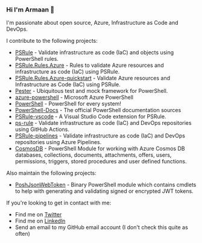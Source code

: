 ### Hi I'm Armaan 👋

I'm passionate about open source, Azure, Infrastructure as Code and DevOps.

I contribute to the following projects:

- [PSRule] - Validate infrastructure as code (IaC) and objects using PowerShell rules.
- [PSRule.Rules.Azure] - Rules to validate Azure resources and infrastructure as code (IaC) using PSRule.
- [PSRule.Rules.Azure-quickstart] - Validate Azure resources and Infrastructure as Code (IaC) using PSRule.
- [Pester] - Ubiquitous test and mock framework for PowerShell.
- [azure-powershell] - Microsoft Azure PowerShell
- [PowerShell] - PowerShell for every system!
- [PowerShell-Docs] - The official PowerShell documentation sources
- [PSRule-vscode] - A Visual Studio Code extension for PSRule.
- [ps-rule] - Validate infrastructure as code (IaC) and DevOps repositories using GitHub Actions.
- [PSRule-pipelines] - Validate infrastructure as code (IaC) and DevOps repositories using Azure Pipelines.
- [CosmosDB] - PowerShell Module for working with Azure Cosmos DB databases, collections, documents, attachments, offers, users, permissions, triggers, stored procedures and user defined functions.

Also maintain the following projects:

- [PoshJsonWebToken] - Binary PowerShell module which contains cmdlets to help with generating and validating signed or encrypted JWT tokens.

If you're looking to get in contact with me:

- Find me on [Twitter]
- Find me on [Linkedln]
- Send an email to my GitHub email account (I don't check this quite as often)

[PSRule]: https://github.com/microsoft/PSRule
[PSRule.Rules.Azure]: https://github.com/Azure/PSRule.Rules.Azure
[PSRule.Rules.Azure-quickstart]: https://github.com/Azure/PSRule.Rules.Azure-quickstart
[PSRule-vscode]: https://github.com/microsoft/PSRule-vscode
[ps-rule]: https://github.com/microsoft/ps-rule
[PSRule-pipelines]: https://github.com/microsoft/PSRule-pipelines
[Pester]: https://github.com/pester/Pester
[azure-powershell]: https://github.com/Azure/azure-powershell
[PowerShell]: https://github.com/PowerShell/PowerShell
[Twitter]: https://twitter.com/McleodArmaan
[Linkedln]: https://www.linkedin.com/in/armaan-mcleod-533452137/
[CosmosDB]: https://github.com/PlagueHO/CosmosDB
[PowerShell-Docs]: https://github.com/MicrosoftDocs/PowerShell-Docs
[PoshJsonWebToken]: https://github.com/ArmaanMcleod/PoshJsonWebToken
